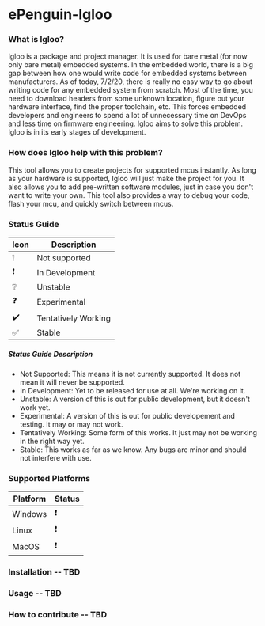 # ePenguin-Igloo

### What is Igloo?

Igloo is a package and project manager. It is used for bare metal (for now only bare metal) embedded systems. In the embedded world, there is a big gap between how one would write code for embedded systems between manufacturers. As of today, 7/2/20, there is really no easy way to go about writing code for any embedded system from scratch. Most of the time, you need to download headers from some unknown location, figure out your hardware interface, find the proper toolchain, etc. This forces embedded developers and engineers to spend a lot of unnecessary time on DevOps and less time on firmware engineering. Igloo aims to solve this problem. Igloo is in its early stages of development.

### How does Igloo help with this problem?

This tool allows you to create projects for supported mcus instantly. As long as your hardware is supported, Igloo will just make the project for you. It also allows you to add pre-written software modules, just in case you don't want to write your own. This tool also provides a way to debug your code, flash your mcu, and quickly switch between mcus.

### Status Guide
| Icon               | Description         |
| ---                | ---                 |
| :grey_exclamation: | Not supported       |
| :exclamation:      | In Development      |
| :grey_question:    | Unstable            |
| :question:         | Experimental        |
| :heavy_check_mark: | Tentatively Working |
| :white_check_mark: | Stable              |

##### Status Guide Description
 - Not Supported: This means it is not currently supported. It does not mean it will never be supported.
 - In Development: Yet to be released for use at all. We're working on it.
 - Unstable: A version of this is out for public development, but it doesn't work yet.
 - Experimental: A version of this is out for public developement and testing. It may or may not work.
 - Tentatively Working: Some form of this works. It just may not be working in the right way yet.
 - Stable: This works as far as we know. Any bugs are minor and should not interfere with use.
### Supported Platforms

| Platform | Status        |
| ---      | ---           |
| Windows  | :exclamation: |
| Linux    | :exclamation: |
| MacOS    | :exclamation: |

### Installation -- TBD

### Usage -- TBD

### How to contribute -- TBD
